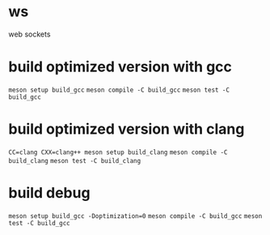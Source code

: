 # ws
web sockets


# build optimized version with gcc
`meson setup build_gcc`
`meson compile -C build_gcc`
`meson test -C build_gcc`

# build optimized version with clang
`CC=clang CXX=clang++ meson setup build_clang`
`meson compile -C build_clang`
`meson test -C build_clang`

# build debug
`meson setup build_gcc -Doptimization=0`
`meson compile -C build_gcc`
`meson test -C build_gcc`
